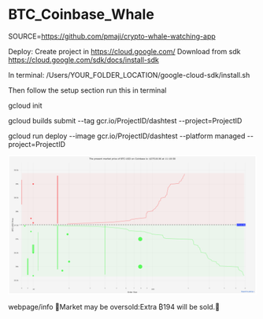 # BTC_Coinbase_Whale

SOURCE=https://github.com/pmaji/crypto-whale-watching-app 

Deploy:
Create project in https://cloud.google.com/
Download from sdk https://cloud.google.com/sdk/docs/install-sdk 

In terminal:
/Users/YOUR_FOLDER_LOCATION/google-cloud-sdk/install.sh


Then follow the setup section run this in terminal

gcloud init 

gcloud builds submit --tag gcr.io/ProjectID/dashtest  --project=ProjectID


gcloud run deploy --image gcr.io/ProjectID/dashtest --platform managed  --project=ProjectID 

<img src="https://github.com/bbbirkan/BTC_Coinbase_Whale/blob/main/BTC-USD.png" alt="BTC_USD">

webpage/info
🔴Market may be oversold:Extra ₿194 will be sold.🔴
